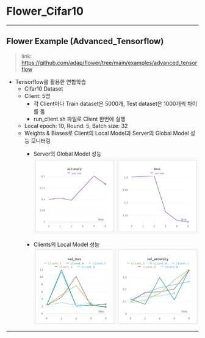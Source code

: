 # Flower_Cifar10
***
## Flower Example (Advanced_Tensorflow)
> link: https://github.com/adap/flower/tree/main/examples/advanced_tensorflow

* Tensorflow를 활용한 연합학습
  * Cifar10 Dataset
  * Client: 5명
    * 각 Client마다 Train dataset은 5000개, Test dataset은 1000개씩 차이를 둠
    * run_client.sh 파일로 Client 한번에 실행
  * Local epoch: 10, Round: 5, Batch size: 32
  * Weights & Biases로 Client의 Local Model과 Server의 Global Model 성능 모니터링
    * Server의 Global Model 성능
    <img src="./image/gl_model.png" width="450px" height="200px" title="gl_model" alt="RubberDuck"></img><br/>


    * Clients의 Local Model 성능
    <img src="./image/local_model.png" width="450px" height="200px" title="local_model" alt="RubberDuck"></img><br/>




***
